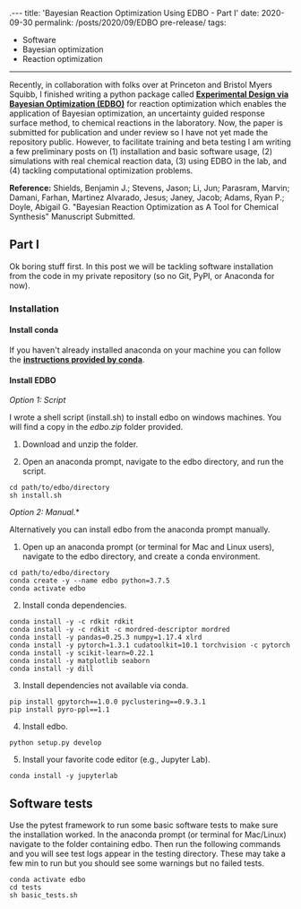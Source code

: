 .---
title: 'Bayesian Reaction Optimization Using EDBO - Part I'
date: 2020-09-30
permalink: /posts/2020/09/EDBO pre-release/
tags:
  - Software
  - Bayesian optimization 
  - Reaction optimization
---


Recently, in collaboration with folks over at Princeton and Bristol Myers Squibb, I finished writing a python package called [**Experimental Design via Bayesian Optimization (EDBO)**](https://b-shields.github.io/edbo/index.html) for reaction optimization which enables the application of Bayesian optimization, an uncertainty guided response surface method, to chemical reactions in the laboratory. Now, the paper is submitted for publication and under review so I have not yet made the repository public. However, to facilitate training and beta testing I am writing a few preliminary posts on (1) installation and basic software usage, (2) simulations with real chemical reaction data, (3) using EDBO in the lab, and (4) tackling computational optimization problems.

**Reference:** Shields, Benjamin J.; Stevens, Jason; Li, Jun; Parasram, Marvin; Damani, Farhan, Martinez Alvarado, Jesus; Janey, Jacob; Adams, Ryan P.; Doyle, Abigail G. "Bayesian Reaction Optimization as A Tool for Chemical Synthesis" Manuscript Submitted.

## Part I

Ok boring stuff first. In this post we will be tackling software installation from the code in my private repository (so no Git, PyPI, or Anaconda for now).

### Installation

#### Install conda 

If you haven't already installed anaconda on your machine you can follow the [**instructions provided by conda**](https://docs.conda.io/projects/conda/en/latest/user-guide/install/).

#### Install EDBO

*Option 1: Script*

I wrote a shell script (install.sh) to install edbo on windows machines. You will find a copy in the *edbo.zip* folder provided.

1. Download and unzip the folder.

2. Open an anaconda prompt, navigate to the edbo directory, and run the script.

```
cd path/to/edbo/directory
sh install.sh
```

*Option 2: Manual.**

Alternatively you can install edbo from the anaconda prompt manually. 

1. Open up an anaconda prompt (or terminal for Mac and Linux users), navigate to the edbo directory, and create a conda environment.

```
cd path/to/edbo/directory
conda create -y --name edbo python=3.7.5
conda activate edbo
```

2. Install conda dependencies.

```
conda install -y -c rdkit rdkit
conda install -y -c rdkit -c mordred-descriptor mordred
conda install -y pandas=0.25.3 numpy=1.17.4 xlrd
conda install -y pytorch=1.3.1 cudatoolkit=10.1 torchvision -c pytorch
conda install -y scikit-learn=0.22.1
conda install -y matplotlib seaborn
conda install -y dill
```

3. Install dependencies not available via conda.

```
pip install gpytorch==1.0.0 pyclustering==0.9.3.1
pip install pyro-ppl==1.1
```

4. Install edbo.

```
python setup.py develop
```

5. Install your favorite code editor (e.g., Jupyter Lab).

```
conda install -y jupyterlab
```

## Software tests

Use the pytest framework to run some basic software tests to make sure the installation worked. In the anaconda prompt (or terminal for Mac/Linux) navigate to the folder containing edbo. Then run the following commands and you will see test logs appear in the testing directory. These may take a few min to run but you should see some warnings but no failed tests.

```
conda activate edbo
cd tests
sh basic_tests.sh
```